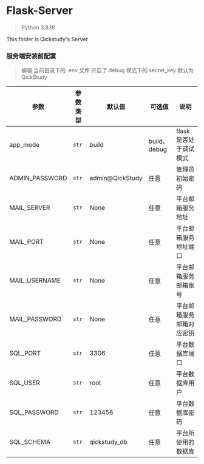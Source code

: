 # Flask-Server

> Python 3.8.18

This folder is Qickstudy's Server

### 服务端安装前配置

> 编辑 当前目录下的 .env 文件
> 开启了 debug 模式下的 secret_key 默认为 QickStudy


| 参数 | 参数类型 | 默认值 | 可选值 | 说明 |
| ---- | --------| ------ | ------| ---- |
| app_mode       | `str` | build | build、debug |flask是否处于调试模式 |
| ADMIN_PASSWORD | `str` | admin@QickStudy | 任意 | 管理员初始密码 |
| MAIL_SERVER    | `str` | None | 任意 | 平台邮箱服务地址 |
| MAIL_PORT      | `str` | None | 任意 | 平台邮箱服务地址端口 |
| MAIL_USERNAME  | `str` | None | 任意 | 平台邮箱服务邮箱账号 |
| MAIL_PASSWORD  | `str` | None | 任意 | 平台邮箱服务邮箱对应密钥 |
| SQL_PORT       | `str` | 3306 | 任意 | 平台数据库端口 |
| SQL_USER       | `str` | root | 任意 | 平台数据库用户 |
| SQL_PASSWORD   | `str` | 123456|任意 | 平台数据库密码 |
| SQL_SCHEMA     | `str` | qickstudy_db| 任意 | 平台所使用的数据库 |
